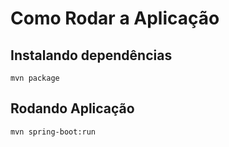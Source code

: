 # Como Rodar a Aplicação

## Instalando dependências
```
mvn package
```

## Rodando Aplicação
```
mvn spring-boot:run
```